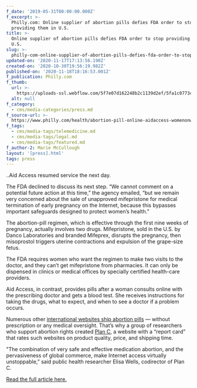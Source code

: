 ```yaml
---
f_date: '2019-05-31T00:00:00.000Z'
f_excerpt: >-
  Philly.com: Online supplier of abortion pills defies FDA order to stop
  providing them in U.S.
title: >-
  Online supplier of abortion pills defies FDA order to stop providing them in
  U.S.
slug: >-
  philly-com-online-supplier-of-abortion-pills-defies-fda-order-to-stop-providing-them-in-u-s
updated-on: '2020-11-17T17:13:56.190Z'
created-on: '2020-10-30T19:56:19.982Z'
published-on: '2020-11-18T18:16:53.001Z'
f_publication: Philly.com
f_thumb:
  url: >-
    https://uploads-ssl.webflow.com/5f7e07d162248b2c1139d2ef/5fa1c0773c467b589e77c7eb_Philly.com-%20Online%20supplier%20of%20abortion%20pills.jpg
  alt: null
f_category:
  - cms/media-categories/press.md
f_source-url: >-
  https://www.philly.com/health/abortion-pill-online-aidaccess-womenonweb-state-bans-20190526.html
f_tags:
  - cms/media-tags/telemedicine.md
  - cms/media-tags/legal.md
  - cms/media-tags/featured.md
f_author-2: Marie McCullough
layout: '[press].html'
tags: press
---
```


..Aid Access resumed service the next day.

The FDA declined to discuss its next step. “We cannot comment on a potential future action at this time,” the agency emailed, “but we remain very concerned about the sale of unapproved mifepristone for medical termination of early pregnancy on the Internet, because this bypasses important safeguards designed to protect women’s health.”

The abortion-pill regimen, which is effective through the first nine weeks of pregnancy, actually involves two drugs. Mifepristone, sold in the U.S. by Danco Laboratories and branded Mifeprex, disrupts the pregnancy, then misoprostol triggers uterine contractions and expulsion of the grape-size fetus.

The FDA requires women who want the regimen to make two visits to the doctor, and they can’t get mifepristone from pharmacies. It can only be dispensed in clinics or medical offices by specially certified health-care providers.

Aid Access, in contrast, provides pills after a woman consults online with the prescribing doctor and gets a blood test. She receives instructions for taking the drugs, what to expect, and when to see a doctor if a problem occurs.

Numerous other [international websites ship abortion pills](https://www.philly.com/philly/health/online-abortion-pills-come-to-the-u-s-as-the-right-to-abortion-is-on-the-line-20181109.html) — without prescription or any medical oversight. That’s why a group of researchers who support abortion rights created [Plan C](https://plancpills.org), a website with a “report card” that rates such websites on product quality, price, and shipping time.

"The combination of very safe and effective medication abortion, and the pervasiveness of global commerce, make Internet access virtually unstoppable,” said public health researcher Elisa Wells, codirector of Plan C.

[Read the full article here.](https://www.philly.com/health/abortion-pill-online-aidaccess-womenonweb-state-bans-20190526.html)

